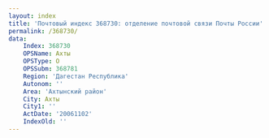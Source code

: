 ```yaml
---
layout: index
title: 'Почтовый индекс 368730: отделение почтовой связи Почты России'
permalink: /368730/
data:
    Index: 368730
    OPSName: Ахты
    OPSType: О
    OPSSubm: 368781
    Region: 'Дагестан Республика'
    Autonom: ''
    Area: 'Ахтынский район'
    City: Ахты
    City1: ''
    ActDate: '20061102'
    IndexOld: ''
---
```

